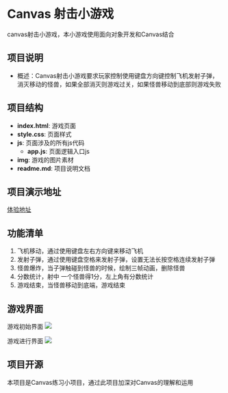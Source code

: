 # Canvas 射击小游戏
canvas射击小游戏，本小游戏使用面向对象开发和Canvas结合

## 项目说明
* 概述：Canvas射击小游戏要求玩家控制使用键盘方向键控制飞机发射子弹，消灭移动的怪兽，如果全部消灭则游戏过关，如果怪兽移动到底部则游戏失败

## 项目结构
* **index.html**: 游戏页面
* **style.css**: 页面样式
* **js**: 页面涉及的所有js代码
    * **app.js**: 页面逻辑入口js
* **img**: 游戏的图片素材
* **readme.md**: 项目说明文档

## 项目演示地址
[体验地址](http://134.175.125.45/game-plane/index.html)

## 功能清单
1. 飞机移动，通过使用键盘左右方向键来移动飞机
2. 发射子弹，通过使用键盘空格来发射子弹，设置无法长按空格连续发射子弹
3. 怪兽爆炸，当子弹触碰到怪兽的时候，绘制三帧动画，删除怪兽
4. 分数统计，射中 一个怪兽得1分，左上角有分数统计
5. 游戏结束，当怪兽移动到底端，游戏结束

## 游戏界面
游戏初始界面
<img src="http://coding.imweb.io/img/p5/game-start.png">

游戏进行界面
<img src="http://coding.imweb.io/img/p5/game-in.png">

## 项目开源
本项目是Canvas练习小项目，通过此项目加深对Canvas的理解和运用